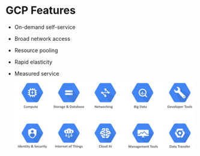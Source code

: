 # GCP Features

* On-demand self-service
* Broad network access
* Resource pooling
* Rapid elasticity
* Measured service

  [![](../media/gcp-features.png)](https://www.edureka.co/blog/what-is-google-cloud-platform/)
